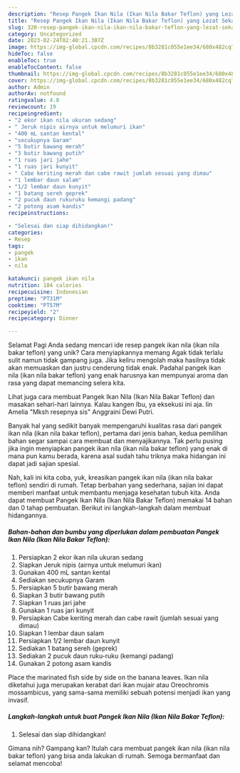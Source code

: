 ```yaml
---
description: "Resep Pangek Ikan Nila (Ikan Nila Bakar Teflon) yang Lezat Sekali, Mengugah Selera"
title: "Resep Pangek Ikan Nila (Ikan Nila Bakar Teflon) yang Lezat Sekali, Mengugah Selera"
slug: 320-resep-pangek-ikan-nila-ikan-nila-bakar-teflon-yang-lezat-sekali-mengugah-selera
category: Uncategorized
date: 2023-02-24T02:40:21.307Z
image: https://img-global.cpcdn.com/recipes/8b3281c055e1ee34/680x482cq70/pangek-ikan-nila-ikan-nila-bakar-teflon-foto-resep-utama.jpg
hideToc: false
enableToc: true
enableTocContent: false
thumbnail: https://img-global.cpcdn.com/recipes/8b3281c055e1ee34/680x482cq70/pangek-ikan-nila-ikan-nila-bakar-teflon-foto-resep-utama.jpg
cover: https://img-global.cpcdn.com/recipes/8b3281c055e1ee34/680x482cq70/pangek-ikan-nila-ikan-nila-bakar-teflon-foto-resep-utama.jpg
author: Admin
authorAv: notfound
ratingvalue: 4.8
reviewcount: 19
recipeingredient:
- "2 ekor ikan nila ukuran sedang"
- " Jeruk nipis airnya untuk melumuri ikan"
- "400 mL santan kental"
- "secukupnya Garam"
- "5 butir bawang merah"
- "3 butir bawang putih"
- "1 ruas jari jahe"
- "1 ruas jari kunyit"
- " Cabe keriting merah dan cabe rawit jumlah sesuai yang dimau"
- "1 lembar daun salam"
- "1/2 lembar daun kunyit"
- "1 batang sereh geprek"
- "2 pucuk daun rukuruku kemangi padang"
- "2 potong asam kandis"
recipeinstructions:

- "Selesai dan siap dihidangkan!"
categories:
- Resep
tags:
- pangek
- ikan
- nila

katakunci: pangek ikan nila 
nutrition: 184 calories
recipecuisine: Indonesian
preptime: "PT31M"
cooktime: "PT57M"
recipeyield: "2"
recipecategory: Dinner

---
```



Selamat Pagi Anda sedang mencari ide resep pangek ikan nila (ikan nila bakar teflon) yang unik? Cara menyiapkannya memang Agak tidak terlalu sulit namun tidak gampang juga. Jika keliru mengolah maka hasilnya tidak akan memuaskan dan justru cenderung tidak enak. Padahal pangek ikan nila (ikan nila bakar teflon) yang enak harusnya kan mempunyai aroma dan rasa yang dapat memancing selera kita.


Lihat juga cara membuat Pangek Ikan Nila (Ikan Nila Bakar Teflon) dan masakan sehari-hari lainnya. Kalau kangen Ibu, ya eksekusi ini aja. Iin Amelia &#34;Mksh resepnya sis&#34; Anggraini Dewi Putri.

Banyak hal yang sedikit banyak mempengaruhi kualitas rasa dari pangek ikan nila (ikan nila bakar teflon), pertama dari jenis bahan, kedua pemilihan bahan segar sampai cara membuat dan menyajikannya. Tak perlu pusing jika ingin menyiapkan pangek ikan nila (ikan nila bakar teflon) yang enak di mana pun kamu berada, karena asal sudah tahu triknya maka hidangan ini dapat jadi sajian spesial.


Nah, kali ini kita coba, yuk, kreasikan pangek ikan nila (ikan nila bakar teflon) sendiri di rumah. Tetap berbahan yang sederhana, sajian ini dapat memberi manfaat untuk membantu menjaga kesehatan tubuh kita. Anda dapat membuat Pangek Ikan Nila (Ikan Nila Bakar Teflon) memakai 14 bahan dan 0 tahap pembuatan. Berikut ini langkah-langkah dalam membuat hidangannya.

<!--inarticleads1-->

##### Bahan-bahan dan bumbu yang diperlukan dalam pembuatan Pangek Ikan Nila (Ikan Nila Bakar Teflon):

1. Persiapkan 2 ekor ikan nila ukuran sedang
1. Siapkan  Jeruk nipis (airnya untuk melumuri ikan)
1. Gunakan 400 mL santan kental
1. Sediakan secukupnya Garam
1. Persiapkan 5 butir bawang merah
1. Siapkan 3 butir bawang putih
1. Siapkan 1 ruas jari jahe
1. Gunakan 1 ruas jari kunyit
1. Persiapkan  Cabe keriting merah dan cabe rawit (jumlah sesuai yang dimau)
1. Siapkan 1 lembar daun salam
1. Persiapkan 1/2 lembar daun kunyit
1. Sediakan 1 batang sereh (geprek)
1. Sediakan 2 pucuk daun ruku-ruku (kemangi padang)
1. Gunakan 2 potong asam kandis


Place the marinated fish side by side on the banana leaves. Ikan nila diketahui juga merupakan kerabat dari ikan mujair atau Oreochromis mossambicus, yang sama-sama memiliki sebuah potensi menjadi ikan yang invasif. 

<!--inarticleads2-->

##### Langkah-langkah untuk buat Pangek Ikan Nila (Ikan Nila Bakar Teflon):


1. Selesai dan siap dihidangkan!



Gimana nih? Gampang kan? Itulah cara membuat pangek ikan nila (ikan nila bakar teflon) yang bisa anda lakukan di rumah. Semoga bermanfaat dan selamat mencoba!
